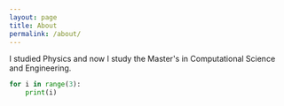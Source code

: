 ```yaml
---
layout: page
title: About
permalink: /about/
---
```


I studied Physics and now I study the Master's in Computational Science and Engineering.

```python
for i in range(3):
    print(i)
```